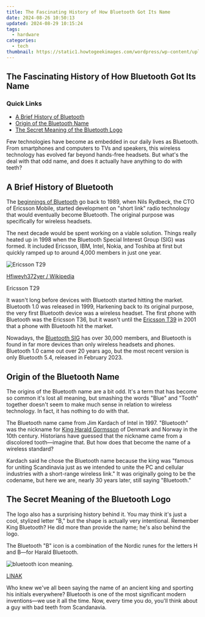 ```yaml
---
title: The Fascinating History of How Bluetooth Got Its Name
date: 2024-08-26 10:50:13
updated: 2024-08-29 10:15:24
tags:
  - hardware
categories:
  - tech
thumbnail: https://static1.howtogeekimages.com/wordpress/wp-content/uploads/2024/04/bluetooth-nametag.jpg
---
```


## The Fascinating History of How Bluetooth Got Its Name

### Quick Links

* [A Brief History of Bluetooth](https://extra-resources.techidaily.com/10-superior-virtual-background-switchers-guide-for-2024/)
* [Origin of the Bluetooth Name](https://win-able.techidaily.com/trouble-with-football-manager-2023-heres-how-to-fix-it/)
* [The Secret Meaning of the Bluetooth Logo](https://video-capture.techidaily.com/in-2024-comparing-the-most-popular-linux-snapshots-tools/)

 Few technologies have become as embedded in our daily lives as Bluetooth. From smartphones and computers to TVs and speakers, this wireless technology has evolved far beyond hands-free headsets. But what's the deal with that odd name, and does it actually have anything to do with teeth?

##  A Brief History of Bluetooth

 The [beginnings of Bluetooth](https://article-posts.techidaily.com/2024-approved-insta-to-tik-integration-masterclass/) go back to 1989, when Nils Rydbeck, the CTO of Ericsson Mobile, started development on "short link" radio technology that would eventually become Bluetooth. The original purpose was specifically for wireless headsets.

 The next decade would be spent working on a viable solution. Things really heated up in 1998 when the Bluetooth Special Interest Group (SIG) was formed. It included Ericsson, IBM, Intel, Nokia, and Toshiba at first but quickly ramped up to around 4,000 members in just one year.

![Ericsson T29](https://static1.howtogeekimages.com/wordpress/wp-content/uploads/2024/04/ericsson-t29.png) 

[Hfiweyh372yer / Wikipedia](https://commons.wikimedia.org/wiki/File:T39ljusstake.jpg)

Ericsson T29

 It wasn't long before devices with Bluetooth started hitting the market. Bluetooth 1.0 was released in 1999, Harkening back to its original purpose, the very first Bluetooth device was a wireless headset. The first phone with Bluetooth was the Ericsson T36, but it wasn't until the [Ericsson T39](https://en.wikipedia.org/wiki/Ericsson%5FT39) in 2001 that a phone with Bluetooth hit the market.

 Nowadays, the [Bluetooth SIG](https://www.bluetooth.com/) has over 30,000 members, and Bluetooth is found in far more devices than only wireless headsets and phones. Bluetooth 1.0 came out over 20 years ago, but the most recent version is only Bluetooth 5.4, released in February 2023.

##  Origin of the Bluetooth Name

 The origins of the Bluetooth name are a bit odd. It's a term that has become so common it's lost all meaning, but smashing the words "Blue" and "Tooth" together doesn't seem to make much sense in relation to wireless technology. In fact, it has nothing to do with that.

 The Bluetooth name came from Jim Kardach of Intel in 1997\. "Bluetooth" was the nickname for [King Harald Gormsson](https://en.wikipedia.org/wiki/Harald%5FBluetooth) of Denmark and Norway in the 10th century. Historians have guessed that the nickname came from a discolored tooth—imagine that. But how does that become the name of a wireless standard?

 Kardach said he chose the Bluetooth name because the king was "famous for uniting Scandinavia just as we intended to unite the PC and cellular industries with a short-range wireless link." It was originally going to be the codename, but here we are, nearly 30 years later, still saying "Bluetooth."

##  The Secret Meaning of the Bluetooth Logo

 The logo also has a surprising history behind it. You may think it's just a cool, stylized letter "B," but the shape is actually very intentional. Remember King Bluetooth? He did more than provide the name; he's also behind the logo.

 The Bluetooth "B" icon is a combination of the Nordic runes for the letters H and B—for Harald Bluetooth.

![bluetooth icon meaning.](https://static1.howtogeekimages.com/wordpress/wp-content/uploads/2024/04/bluetooth-icon-meaning-1.png) 

[LINAK](https://www.linak-us.com/segments/medline-careline/tech-and-trends/wireless-platform/)

 Who knew we've all been saying the name of an ancient king and sporting his initials everywhere? Bluetooth is one of the most significant modern inventions—we use it all the time. Now, every time you do, you'll think about a guy with bad teeth from Scandanavia.

<ins class="adsbygoogle"
     style="display:block"
     data-ad-format="autorelaxed"
     data-ad-client="ca-pub-7571918770474297"
     data-ad-slot="1223367746"></ins>



<ins class="adsbygoogle"
     style="display:block"
     data-ad-client="ca-pub-7571918770474297"
     data-ad-slot="8358498916"
     data-ad-format="auto"
     data-full-width-responsive="true"></ins>
